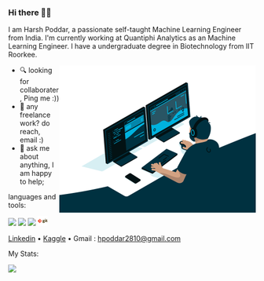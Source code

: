 ### Hi there 👋😊

I am Harsh Poddar, a passionate self-taught Machine Learning Engineer from India. I'm currently working at Quantiphi Analytics as an Machine Learning Engineer. I have a undergraduate degree in Biotechnology from IIT Roorkee.

<img src="https://raw.githubusercontent.com/hpoddar2810/hpoddar2810/master/code.gif" width="400px" align="right">

* 🔍 looking for collaborater, Ping me :))
* 💼 any freelance work? do reach, email :)
* 💬 ask me about anything, I am happy to help;


languages and tools:


<code><img height="20" src="https://w7.pngwing.com/pngs/792/780/png-transparent-python-computer-icons-tutorial-computer-programming-social-icons-miscellaneous-angle-text-thumbnail.png"></code>
<code><img height="20" src="https://toppng.com/uploads/preview/mysql-logo-vector-free-download-11573934106vmvysk1ovw.png"></code>
<code><img height="20" src="https://encrypted-tbn0.gstatic.com/images?q=tbn:ANd9GcR5iGzq-I5iAvL0PNYybQULvb3CaegZeS0BIJqa1QLyZnrmRSBFeu15ur5PptWUlE--N3k&usqp=CAU"></code>
<code><img height="20" src="https://raw.githubusercontent.com/github/explore/80688e429a7d4ef2fca1e82350fe8e3517d3494d/topics/git/git.png"></code>

[Linkedin](www.linkedin.com/in/harsh-poddar) • [Kaggle](https://www.kaggle.com/hpoddar2810/) • Gmail : hpoddar2810@gmail.com

My Stats:

![](https://github-readme-stats.vercel.app/api?username=hpoddar2810&show_icons=true&theme=radical)



<!--
**hpoddar2810/hpoddar2810** is a ✨ _special_ ✨ repository because its `README.md` (this file) appears on your GitHub profile.

Here are some ideas to get you started:

- 🔭 I’m currently working on ...
- 🌱 I’m currently learning ...
- 👯 I’m looking to collaborate on ...
- 🤔 I’m looking for help with ...
- 💬 Ask me about ...
- 📫 How to reach me: ...
- 😄 Pronouns: ...
- ⚡ Fun fact: ...
-->
